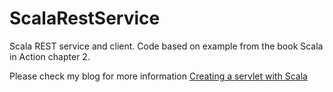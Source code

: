 ScalaRestService
================

Scala REST service and client. Code based on example from the book Scala in Action chapter 2.

Please check my blog for more information [Creating a servlet with Scala](http://nidkil.wordpress.com/2014/10/09/creating-a-servlet-with-scala/)

